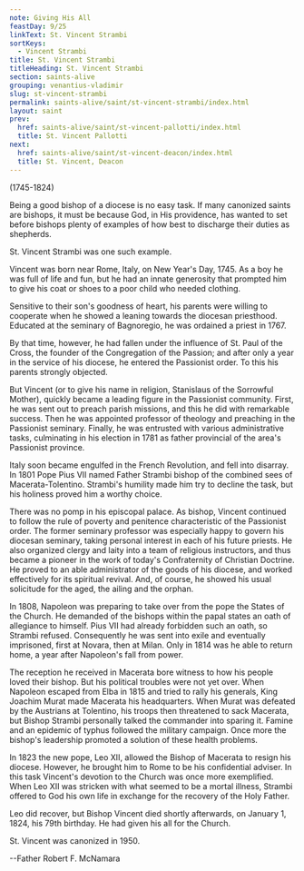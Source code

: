```yaml
---
note: Giving His All
feastDay: 9/25
linkText: St. Vincent Strambi
sortKeys:
  - Vincent Strambi
title: St. Vincent Strambi
titleHeading: St. Vincent Strambi
section: saints-alive
grouping: venantius-vladimir
slug: st-vincent-strambi
permalink: saints-alive/saint/st-vincent-strambi/index.html
layout: saint
prev:
  href: saints-alive/saint/st-vincent-pallotti/index.html
  title: St. Vincent Pallotti
next:
  href: saints-alive/saint/st-vincent-deacon/index.html
  title: St. Vincent, Deacon
---
```

(1745-1824)

Being a good bishop of a diocese is no easy task. If many canonized saints are bishops, it must be because God, in His providence, has wanted to set before bishops plenty of examples of how best to discharge their duties as shepherds.

St. Vincent Strambi was one such example.

Vincent was born near Rome, Italy, on New Year's Day, 1745. As a boy he was full of life and fun, but he had an innate generosity that prompted him to give his coat or shoes to a poor child who needed clothing.

Sensitive to their son's goodness of heart, his parents were willing to cooperate when he showed a leaning towards the diocesan priesthood. Educated at the seminary of Bagnoregio, he was ordained a priest in 1767.

By that time, however, he had fallen under the influence of St. Paul of the Cross, the founder of the Congregation of the Passion; and after only a year in the service of his diocese, he entered the Passionist order. To this his parents strongly objected.

But Vincent (or to give his name in religion, Stanislaus of the Sorrowful Mother), quickly became a leading figure in the Passionist community. First, he was sent out to preach parish missions, and this he did with remarkable success. Then he was appointed professor of theology and preaching in the Passionist seminary. Finally, he was entrusted with various administrative tasks, culminating in his election in 1781 as father provincial of the area's Passionist province.

Italy soon became engulfed in the French Revolution, and fell into disarray. In 1801 Pope Pius VII named Father Strambi bishop of the combined sees of Macerata-Tolentino. Strambi's humility made him try to decline the task, but his holiness proved him a worthy choice.

There was no pomp in his episcopal palace. As bishop, Vincent continued to follow the rule of poverty and penitence characteristic of the Passionist order. The former seminary professor was especially happy to govern his diocesan seminary, taking personal interest in each of his future priests. He also organized clergy and laity into a team of religious instructors, and thus became a pioneer in the work of today's Confraternity of Christian Doctrine. He proved to an able administrator of the goods of his diocese, and worked effectively for its spiritual revival. And, of course, he showed his usual solicitude for the aged, the ailing and the orphan.

In 1808, Napoleon was preparing to take over from the pope the States of the Church. He demanded of the bishops within the papal states an oath of allegiance to himself. Pius VII had already forbidden such an oath, so Strambi refused. Consequently he was sent into exile and eventually imprisoned, first at Novara, then at Milan. Only in 1814 was he able to return home, a year after Napoleon's fall from power.

The reception he received in Macerata bore witness to how his people loved their bishop. But his political troubles were not yet over. When Napoleon escaped from Elba in 1815 and tried to rally his generals, King Joachim Murat made Macerata his headquarters. When Murat was defeated by the Austrians at Tolentino, his troops then threatened to sack Macerata, but Bishop Strambi personally talked the commander into sparing it. Famine and an epidemic of typhus followed the military campaign. Once more the bishop's leadership promoted a solution of these health problems.

In 1823 the new pope, Leo XII, allowed the Bishop of Macerata to resign his diocese. However, he brought him to Rome to be his confidential adviser. In this task Vincent's devotion to the Church was once more exemplified. When Leo XII was stricken with what seemed to be a mortal illness, Strambi offered to God his own life in exchange for the recovery of the Holy Father.

Leo did recover, but Bishop Vincent died shortly afterwards, on January 1, 1824, his 79th birthday. He had given his all for the Church.

St. Vincent was canonized in 1950.

\--Father Robert F. McNamara